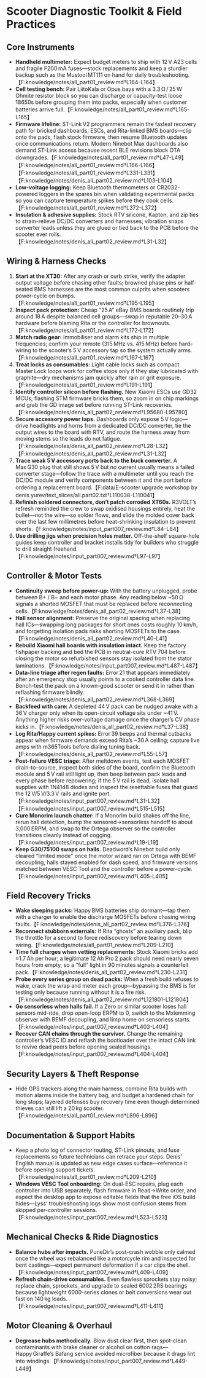 # Scooter Diagnostic Toolkit & Field Practices

## Core Instruments
- **Handheld multimeter:** Expect budget meters to ship with 12 V A23 cells and fragile F200 mA fuses—stock replacements and keep a sturdier backup such as the Mustool MT111 on hand for daily troubleshooting.【F:knowledge/notes/all_part01_review.md†L164-L164】
- **Cell testing bench:** Pair LiitoKala or Opus bays with a 3.3 Ω / 25 W Ohmite resistor block so you can discharge or capacity-test loose 18650s before grouping them into packs, especially when customer batteries arrive full.【F:knowledge/notes/all_part01_review.md†L165-L165】
- **Firmware lifeline:** ST-Link V2 programmers remain the fastest recovery path for bricked dashboards, ESCs, and Rita-linked BMS boards—clip onto the pads, flash stock firmware, then resume Bluetooth updates once communications return. Modern Ninebot Max dashboards also demand ST-Link access because recent BLE revisions block OTA downgrades.【F:knowledge/notes/all_part01_review.md†L47-L49】【F:knowledge/notes/all_part01_review.md†L166-L166】【F:knowledge/notes/all_part01_review.md†L331-L331】【F:knowledge/notes/denis_all_part02_review.md†L103-L104】
- **Low-voltage logging:** Keep Bluetooth thermometers or CR2032-powered loggers in the spares bin when validating experimental packs so you can capture temperature spikes before they cook cells.【F:knowledge/notes/all_part01_review.md†L372-L372】
- **Insulation & adhesive supplies:** Stock RTV silicone, Kapton, and zip ties to strain-relieve DC/DC converters and harnesses; vibration snaps converter leads unless they are glued or tied back to the PCB before the scooter ever rolls.【F:knowledge/notes/denis_all_part02_review.md†L31-L32】

## Wiring & Harness Checks
1. **Start at the XT30:** After any crash or curb strike, verify the adapter output voltage before chasing other faults; browned phase pins or half-seated BMS harnesses are the most common culprits when scooters power-cycle on bumps.【F:knowledge/notes/all_part01_review.md†L195-L195】
2. **Inspect pack protection:** Cheap “25 A” eBay BMS boards routinely trip around 18 A despite balanced cell groups—swap in reputable 20–30 A hardware before blaming Rita or the controller for brownouts.【F:knowledge/notes/all_part01_review.md†L172-L172】
3. **Match radio gear:** Immobiliser and alarm kits ship in multiple frequencies; confirm your remote (315 MHz vs. 415 MHz) before hard-wiring to the scooter’s 5 V accessory tap so the system actually arms.【F:knowledge/notes/all_part01_review.md†L167-L167】
4. **Treat locks as consumables:** Light cable locks such as compact Master Lock loops work for coffee stops only if they stay lubricated with graphite—dry mechanisms jam quickly after rain or grit exposure.【F:knowledge/notes/all_part01_review.md†L191-L191】
5. **Identify controller silicon before flashing.** New Xiaomi ESCs use GD32 MCUs; flashing STM firmware bricks them, so zoom in on chip markings and grab the GD image set before running ST-Link recoveries.【F:knowledge/notes/denis_all_part02_review.md†L95680-L95780】
6. **Secure accessory power taps.** Dashboards only expose 5 V logic—drive headlights and horns from a dedicated DC/DC converter, tie the output wires to the board with RTV, and route the harness away from moving stems so the leads do not fatigue.【F:knowledge/notes/denis_all_part02_review.md†L28-L32】【F:knowledge/notes/denis_all_part02_review.md†L31-L32】
7. **Trace weak 5 V accessory ports back to the buck converter.** A Max G30 plug that still shows 5 V but no current usually means a failed converter stage—follow the trace with a multimeter until you reach the DC/DC module and verify components between it and the port before ordering a replacement board.【F:data/E-scooter upgrade workshop by denis yurev/text_slices/all.part02.txt†L110038-L110041】
8. **Refinish soldered connectors, don’t patch corroded XT60s.** R3VOLT’s refresh reminded the crew to swap oxidised housings entirely, heat the bullet—not the wire—so solder flows, and slide the molded cover back over the last few millimetres before heat-shrinking insulation to prevent shorts.【F:knowledge/notes/input_part007_review.md†L84-L84】
9. **Use drilling jigs when precision holes matter.** Off-the-shelf square-hole guides keep controller and bracket installs tidy for builders who struggle to drill straight freehand.【F:knowledge/notes/input_part007_review.md†L97-L97】

## Controller & Motor Tests
- **Continuity sweep before power-up:** With the battery unplugged, probe between B+ / B− and each motor phase. Any reading below ~50 Ω signals a shorted MOSFET that must be replaced before reconnecting cells.【F:knowledge/notes/denis_all_part02_review.md†L37-L38】
- **Hall sensor alignment:** Preserve the original spacing when replacing hall ICs—swapping long packages for short ones costs roughly 10 km/h, and forgetting isolation pads risks shorting MOSFETs to the case.【F:knowledge/notes/denis_all_part02_review.md†L40-L41】
- **Rebuild Xiaomi hall boards with insulation intact.** Keep the factory fishpaper backing and bed the PCB in neutral-cure RTV 704 before closing the motor so refurbished sensors stay isolated from the stator laminations.【F:knowledge/notes/input_part007_review.md†L487-L487】
- **Data-line triage after regen faults:** Error 21 that appears immediately after an emergency stop usually points to a cooked controller data line. Bench-test the pack on a known-good scooter or send it in rather than reflashing firmware blindly.【F:knowledge/notes/denis_all_part02_review.md†L368-L369】
- **Backfeed with care:** A depleted 44 V pack can be nudged awake with a 36 V charger only when its open-circuit voltage sits under ~41 V. Anything higher risks over-voltage damage once the charger’s CV phase kicks in.【F:knowledge/notes/denis_all_part02_review.md†L37-L38】
- **Log Rita/Happy current spikes:** Error 39 beeps and thermal cutbacks appear when firmware demands exceed Rita’s ~30 A ceiling; capture live amps with m365Tools before dialing tuning back.【F:knowledge/notes/denis_all_part02_review.md†L55-L57】
- **Post-failure VESC triage:** After meltdown events, test each MOSFET drain-to-source, inspect both sides of the board, confirm the Bluetooth module and 5 V rail still light up, then beep between pack leads and every phase before repowering; if the 5 V rail is dead, isolate hall supplies with 1N4148 diodes and inspect the resettable fuses that guard the 12 V/5 V/3.3 V rails and ignite port.【F:knowledge/notes/input_part007_review.md†L31-L32】【F:knowledge/notes/input_part007_review.md†L515-L515】
- **Cure Monorim launch chatter:** If a Monorim build shakes off the line, rerun hall detection, bump the sensored→sensorless handoff to about 3,000 ERPM, and swap to the Ortega observer so the controller transitions cleanly instead of cogging.【F:knowledge/notes/input_part007_review.md†L19-L19】
- **Keep G30/75100 swaps on halls.** Deadword’s Ninebot build only cleared “limited mode” once the motor wizard ran on Ortega with BEMF decoupling, halls stayed enabled for dash speed, and firmware versions matched between VESC Tool and the controller before a power-cycle.【F:knowledge/notes/input_part007_review.md†L405-L405】

## Field Recovery Tricks
- **Wake sleeping packs:** Happy BMS batteries ship dormant—tap them with a charger to enable the discharge MOSFETs before chasing wiring faults.【F:knowledge/notes/denis_all_part02_review.md†L376-L376】
- **Reconnect stubborn externals:** If Rita “ghosts” an auxiliary pack, blip the throttle for a second to force rediscovery before tearing down wiring.【F:knowledge/notes/all_part01_review.md†L209-L210】
- **Time full charges when vetting replacements:** Stock Xiaomi bricks add ≈1.7 Ah per hour; a legitimate 12 Ah Pro 2 pack should need nearly seven hours from empty, so a “full” light in 90 minutes signals a counterfeit pack.【F:knowledge/notes/denis_all_part02_review.md†L230-L231】
- **Probe every series group on dead packs:** When a fresh build refuses to wake, crack the wrap and meter each group—bypassing the BMS is for testing only because running without it is a fire risk.【F:knowledge/notes/denis_all_part02_review.md†L121801-L121804】
- **Go sensorless when halls fail.** If a Zero or similar scooter loses hall sensors mid-ride, drop open-loop ERPM to 0, switch to the Mxlemming observer with BEMF decoupling, and limp home on sensorless starts.【F:knowledge/notes/input_part007_review.md†L403-L404】
- **Recover CAN chains through the survivor.** Change the remaining controller’s VESC ID and reflash the bootloader over the intact CAN link to revive dead peers before opening sealed housings.【F:knowledge/notes/input_part007_review.md†L404-L404】

## Security Layers & Theft Response
- Hide GPS trackers along the main harness, combine Rita builds with motion alarms inside the battery bag, and budget a hardened chain for long stops; layered defenses buy recovery time even though determined thieves can still lift a 20 kg scooter.【F:knowledge/notes/all_part01_review.md†L896-L896】

## Documentation & Support Habits
- Keep a photo log of connector routing, ST-Link pinouts, and fuse replacements so future technicians can retrace your steps. Denis’ English manual is updated as new edge cases surface—reference it before opening support tickets.【F:knowledge/notes/all_part01_review.md†L209-L210】
- **Windows VESC Tool onboarding:** On dual-ESC repairs, plug each controller into USB separately, flash firmware in Read→Write order, and expect the desktop app to expose editable fields that the free iOS build hides—Lyss’ troubleshooting logs show most confusion stems from skipped per-controller sessions.【F:knowledge/notes/input_part007_review.md†L523-L523】

## Mechanical Checks & Ride Diagnostics
- **Balance hubs after impacts.** PuneDir’s post-crash wobble only calmed once the wheel was rebalanced like a motorcycle rim and inspected for bent castings—expect permanent deformation if a car clips the shell.【F:knowledge/notes/input_part007_review.md†L409-L409】
- **Refresh chain-drive consumables.** Even flawless sprockets stay noisy; replace chain, sprockets, and upgrade to sealed 6002 2RS bearings because lightweight 6000-series clones or belt conversions wear out fast on 140 kg loads.【F:knowledge/notes/input_part007_review.md†L411-L411】

## Motor Cleaning & Overhaul
- **Degrease hubs methodically.** Blow dust clear first, then spot-clean contaminants with brake cleaner or alcohol on cotton rags—Happy Giraffe’s Bafang service avoided microfiber because it drags lint into windings.【F:knowledge/notes/input_part007_review.md†L449-L449】

